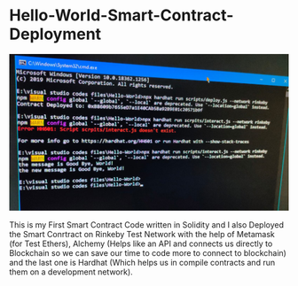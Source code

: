 # Hello-World-Smart-Contract-Deployment

<img src="https://github.com/ZecTox/Hello-World-Smart-Contract-Deployment/blob/main/Deployed%20and%20Interaction%20With%20Contract.jpg?raw=true">

This is my First Smart Contract Code written in Solidity and I also Deployed the Smart Conrtract on Rinkeby Test Network with the help of Metamask (for Test Ethers), Alchemy (Helps like an API and connects us directly to Blockchain so we can save our time to code more to connect to blockchain) and the last one is Hardhat (Which helps us in compile contracts and run them on a development network).
